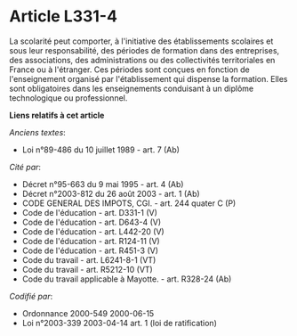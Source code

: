# Article L331-4

La scolarité peut comporter, à l'initiative des établissements scolaires et sous leur responsabilité, des périodes de
formation dans des entreprises, des associations, des administrations ou des collectivités territoriales en France ou à
l'étranger. Ces périodes sont conçues en fonction de l'enseignement organisé par l'établissement qui dispense la formation.
Elles sont obligatoires dans les enseignements conduisant à un diplôme technologique ou professionnel.

**Liens relatifs à cet article**

_Anciens textes_:

  - Loi n°89-486 du 10 juillet 1989 - art. 7 (Ab)

_Cité par_:

  - Décret n°95-663 du 9 mai 1995 - art. 4 (Ab)
  - Décret n°2003-812 du 26 août 2003 - art. 1 (Ab)
  - CODE GENERAL DES IMPOTS, CGI. - art. 244 quater C (P)
  - Code de l'éducation - art. D331-1 (V)
  - Code de l'éducation - art. D643-4 (V)
  - Code de l'éducation - art. L442-20 (V)
  - Code de l'éducation - art. R124-11 (V)
  - Code de l'éducation - art. R451-3 (V)
  - Code du travail - art. L6241-8-1 (VT)
  - Code du travail - art. R5212-10 (VT)
  - Code du travail applicable à Mayotte. - art. R328-24 (Ab)

_Codifié par_:

  - Ordonnance 2000-549 2000-06-15
  - Loi n°2003-339 2003-04-14 art. 1 (loi de ratification)
